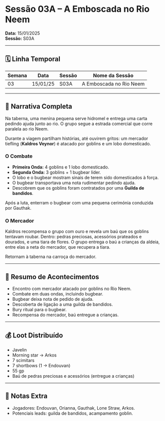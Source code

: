 # Sessão 03A – A Emboscada no Rio Neem  
**Data:** 15/01/2025  
**Sessão:** S03A  

---

## 🗓 Linha Temporal
| Semana | Data       | Sessão | Nome da Sessão                |
|--------|-----------|--------|--------------------------------|
| 03     | 15/01/25  | S03A   | A Emboscada no Rio Neem        |

---

## 📖 Narrativa Completa
Na taberna, uma menina pequena serve hidromel e entrega uma carta pedindo ajuda junto ao rio. O grupo segue a estrada comercial que corre paralela ao rio Neem.  

Durante a viagem partilham histórias, até ouvirem gritos: um mercador tiefling (**Kaldros Veynor**) é atacado por goblins e um lobo domesticado.  

### O Combate
- **Primeira Onda:** 4 goblins e 1 lobo domesticado.  
- **Segunda Onda:** 3 goblins + 1 bugbear líder.  
- O lobo e o bugbear mostram sinais de terem sido domesticados à força.  
- O bugbear transportava uma nota rudimentar pedindo ajuda.  
- Descobrem que os goblins foram contratados por uma **Guilda de bandidos**.  

Após a luta, enterram o bugbear com uma pequena cerimónia conduzida por Gauthak.  

### O Mercador
Kaldros recompensa o grupo com ouro e revela um baú que os goblins tentavam roubar. Dentro: pedras preciosas, acessórios prateados e dourados, e uma tiara de flores. O grupo entrega o baú a crianças da aldeia, entre elas a neta do mercador, que recupera a tiara.  

Retornam à taberna na carroça do mercador.  

---

## 🎲 Resumo de Acontecimentos
- Encontro com mercador atacado por goblins no Rio Neem.  
- Combate em duas ondas, incluindo bugbear.  
- Bugbear deixa nota de pedido de ajuda.  
- Descoberta de ligação a uma guilda de bandidos.  
- Bury ritual para o bugbear.  
- Recompensa do mercador, baú entregue a crianças.  

---

## 💰 Loot Distribuído
- Javelin  
- Morning star → Arkos  
- 7 scimitars  
- 7 shortbows (1 → Endouvan)  
- 55 gp  
- Baú de pedras preciosas e acessórios (entregue a crianças)  

---

## 🧾 Notas Extra
- Jogadores: Endouvan, Orianna, Gauthak, Lone Straw, Arkos.  
- Potenciais leads: guilda de bandidos, acampamento goblin.  
